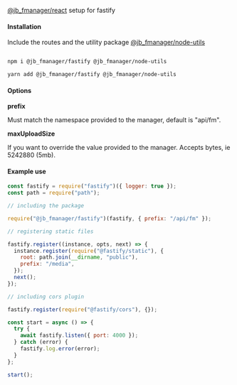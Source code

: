 <p><a href="https://github.com/jbystronski/jb-fmanager-react">@jb_fmanager/react</a> setup for fastify</p>
<h4>Installation</h4>

<p>Include the routes and the utility package <a href="https://github.com/jbystronski/jb-fmanager-node-utils">@jb_fmanager/node-utils</a></p>

```bash

npm i @jb_fmanager/fastify @jb_fmanager/node-utils

yarn add @jb_fmanager/fastify @jb_fmanager/node-utils

```

<h4>Options</h4>

<p style="font-weight: bold;">prefix</p>
<p>Must match the namespace provided to the manager, default is "api/fm".</p>
<p style="font-weight: bold;">maxUploadSize</p><p>If you want to override the value provided to the manager. Accepts bytes, ie 5242880 (5mb).</p>

<h4>Example use</h5>

```js
const fastify = require("fastify")({ logger: true });
const path = require("path");

// including the package

require("@jb_fmanager/fastify")(fastify, { prefix: "/api/fm" });

// registering static files

fastify.register((instance, opts, next) => {
  instance.register(require("@fastify/static"), {
    root: path.join(__dirname, "public"),
    prefix: "/media",
  });
  next();
});

// including cors plugin

fastify.register(require("@fastify/cors"), {});

const start = async () => {
  try {
    await fastify.listen({ port: 4000 });
  } catch (error) {
    fastify.log.error(error);
  }
};

start();
```
